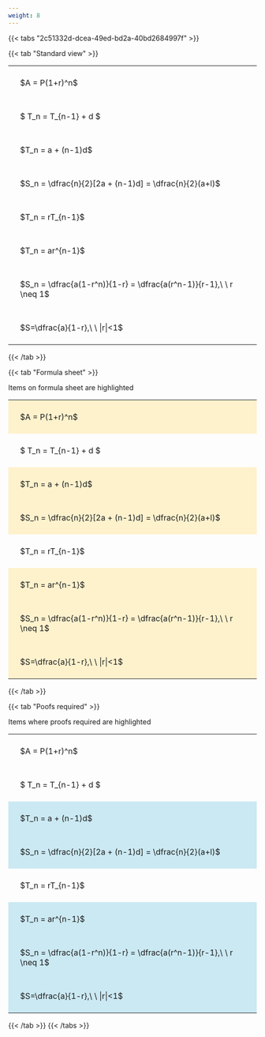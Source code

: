 ```yaml
---
weight: 8
---
```


{{< tabs "2c51332d-dcea-49ed-bd2a-40bd2684997f" >}}

{{< tab "Standard view" >}}

<style type="text/css">
#T_562be th.col_heading {
  text-align: left;
  font-size: 1em;
}
#T_562be td {
  text-align: left;
  font-size: 1em;
  padding: 1.5em;
}
</style>
<table id="T_562be">
  <thead>
  </thead>
  <tbody>
    <tr>
      <td id="T_562be_row0_col0" class="data row0 col0" >$A = P(1+r)^n$</td>
    </tr>
    <tr>
      <td id="T_562be_row1_col0" class="data row1 col0" >$ T_n = T_{n-1} + d $</td>
    </tr>
    <tr>
      <td id="T_562be_row2_col0" class="data row2 col0" >$T_n = a + (n-1)d$</td>
    </tr>
    <tr>
      <td id="T_562be_row3_col0" class="data row3 col0" >$S_n = \dfrac{n}{2}[2a + (n-1)d] = \dfrac{n}{2}(a+l)$</td>
    </tr>
    <tr>
      <td id="T_562be_row4_col0" class="data row4 col0" >$T_n = rT_{n-1}$</td>
    </tr>
    <tr>
      <td id="T_562be_row5_col0" class="data row5 col0" >$T_n = ar^{n-1}$</td>
    </tr>
    <tr>
      <td id="T_562be_row6_col0" class="data row6 col0" >$S_n = \dfrac{a(1-r^n)}{1-r} = \dfrac{a(r^n-1)}{r-1},\ \  r \neq 1$</td>
    </tr>
    <tr>
      <td id="T_562be_row7_col0" class="data row7 col0" >$S=\dfrac{a}{1-r},\ \ |r|<1$</td>
    </tr>
  </tbody>
</table>
{{< /tab >}}

{{< tab "Formula sheet" >}}

Items on formula sheet are highlighted 
<br>
<style type="text/css">
#T_75bd5 th.col_heading {
  text-align: left;
  font-size: 1em;
}
#T_75bd5 td {
  text-align: left;
  font-size: 1em;
  padding: 1.5em;
}
#T_75bd5_row0_col0, #T_75bd5_row2_col0, #T_75bd5_row3_col0, #T_75bd5_row5_col0, #T_75bd5_row6_col0, #T_75bd5_row7_col0 {
  background-color: rgba(255,194,10, 0.2);
}
#T_75bd5_row1_col0, #T_75bd5_row4_col0 {
  background-color: rgba(0,0,0,0);
}
</style>
<table id="T_75bd5">
  <thead>
  </thead>
  <tbody>
    <tr>
      <td id="T_75bd5_row0_col0" class="data row0 col0" >$A = P(1+r)^n$</td>
    </tr>
    <tr>
      <td id="T_75bd5_row1_col0" class="data row1 col0" >$ T_n = T_{n-1} + d $</td>
    </tr>
    <tr>
      <td id="T_75bd5_row2_col0" class="data row2 col0" >$T_n = a + (n-1)d$</td>
    </tr>
    <tr>
      <td id="T_75bd5_row3_col0" class="data row3 col0" >$S_n = \dfrac{n}{2}[2a + (n-1)d] = \dfrac{n}{2}(a+l)$</td>
    </tr>
    <tr>
      <td id="T_75bd5_row4_col0" class="data row4 col0" >$T_n = rT_{n-1}$</td>
    </tr>
    <tr>
      <td id="T_75bd5_row5_col0" class="data row5 col0" >$T_n = ar^{n-1}$</td>
    </tr>
    <tr>
      <td id="T_75bd5_row6_col0" class="data row6 col0" >$S_n = \dfrac{a(1-r^n)}{1-r} = \dfrac{a(r^n-1)}{r-1},\ \  r \neq 1$</td>
    </tr>
    <tr>
      <td id="T_75bd5_row7_col0" class="data row7 col0" >$S=\dfrac{a}{1-r},\ \ |r|<1$</td>
    </tr>
  </tbody>
</table>
{{< /tab >}}

{{< tab "Poofs required" >}}

Items where proofs required are highlighted 
<br>
<style type="text/css">
#T_5c68c th.col_heading {
  text-align: left;
  font-size: 1em;
}
#T_5c68c td {
  text-align: left;
  font-size: 1em;
  padding: 1.5em;
}
#T_5c68c_row0_col0, #T_5c68c_row1_col0, #T_5c68c_row4_col0 {
  background-color: rgba(0,0,0,0);
}
#T_5c68c_row2_col0, #T_5c68c_row3_col0, #T_5c68c_row5_col0, #T_5c68c_row6_col0, #T_5c68c_row7_col0 {
  background-color: rgba(0,150,200, 0.2);
}
</style>
<table id="T_5c68c">
  <thead>
  </thead>
  <tbody>
    <tr>
      <td id="T_5c68c_row0_col0" class="data row0 col0" >$A = P(1+r)^n$</td>
    </tr>
    <tr>
      <td id="T_5c68c_row1_col0" class="data row1 col0" >$ T_n = T_{n-1} + d $</td>
    </tr>
    <tr>
      <td id="T_5c68c_row2_col0" class="data row2 col0" >$T_n = a + (n-1)d$</td>
    </tr>
    <tr>
      <td id="T_5c68c_row3_col0" class="data row3 col0" >$S_n = \dfrac{n}{2}[2a + (n-1)d] = \dfrac{n}{2}(a+l)$</td>
    </tr>
    <tr>
      <td id="T_5c68c_row4_col0" class="data row4 col0" >$T_n = rT_{n-1}$</td>
    </tr>
    <tr>
      <td id="T_5c68c_row5_col0" class="data row5 col0" >$T_n = ar^{n-1}$</td>
    </tr>
    <tr>
      <td id="T_5c68c_row6_col0" class="data row6 col0" >$S_n = \dfrac{a(1-r^n)}{1-r} = \dfrac{a(r^n-1)}{r-1},\ \  r \neq 1$</td>
    </tr>
    <tr>
      <td id="T_5c68c_row7_col0" class="data row7 col0" >$S=\dfrac{a}{1-r},\ \ |r|<1$</td>
    </tr>
  </tbody>
</table>
{{< /tab >}}
{{< /tabs >}}